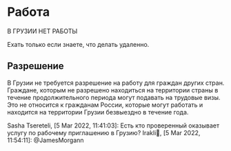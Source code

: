 # Работа

В ГРУЗИИ НЕТ РАБОТЫ

Ехать только если знаете, что делать удаленно.

## Разрешение
В Грузии не требуется разрешение на работу для граждан других стран. Граждане, которым не разрешено находиться на территории страны в течение продолжительного периода могут подавать на трудовые визы. Это не относится к гражданам России, которые могут работать и находится на территории Грузии безвыездно в течение года.

Sasha Tsereteli, [5 Mar 2022, 11:41:03]:
Есть кто проверенный оказывает услугу по рабочему приглашению в Грузию?
Irakli👾, [5 Mar 2022, 11:54:11]:
@JamesMorgann
